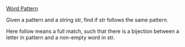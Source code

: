 [Word Pattern](https://leetcode.com/problems/word-pattern/)

Given a pattern and a string str, find if str follows the same pattern.

Here follow means a full match, such that there is a bijection between a letter in pattern and a non-empty word in str.